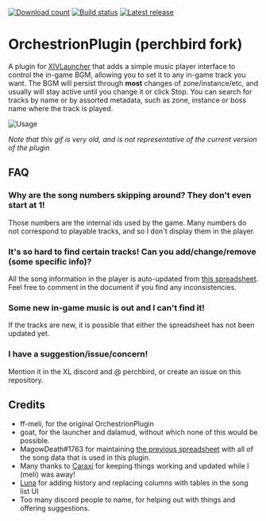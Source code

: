 [![Download count](https://img.shields.io/endpoint?url=https%3A%2F%2Fvz32sgcoal.execute-api.us-east-1.amazonaws.com%2Forchestrion)](https://github.com/perchbirdd/OrchestrionPlugin)
[![Build status](https://github.com/perchbirdd/OrchestrionPlugin/actions/workflows/build.yml/badge.svg)](https://github.com/perchbirdd/OrchestrionPlugin)
[![Latest release](https://img.shields.io/github/v/release/perchbirdd/OrchestrionPlugin)](https://github.com/perchbirdd/OrchestrionPlugin)

# OrchestrionPlugin (perchbird fork)
A plugin for [XIVLauncher](https://github.com/goaaats/FFXIVQuickLauncher) that adds a simple music player interface to control the in-game BGM,
allowing you to set it to any in-game track you want. The BGM will persist through **most** changes of zone/instance/etc, and usually will stay active until you change it or click Stop.
You can search for tracks by name or by assorted metadata, such as zone, instance or boss name where the track is played.

![Usage](https://github.com/ff-meli/OrchestrionPlugin/raw/master/gh/orch.gif)

_Note that this gif is very old, and is not representative of the current version of the plugin_

## FAQ
### Why are the song numbers skipping around?  They don't even start at 1!
Those numbers are the internal ids used by the game.  Many numbers do not correspond to playable tracks, and so I don't display them in the player.

### It's so hard to find certain tracks!  Can you add/change/remove (some specific info)?
All the song information in the player is auto-updated from [this spreadsheet](https://docs.google.com/spreadsheets/d/1s-xJjxqp6pwS7oewNy1aOQnr3gaJbewvIBbyYchZ6No).
Feel free to comment in the document if you find any inconsistencies.

### Some new in-game music is out and I can't find it!
If the tracks are new, it is possible that either the spreadsheet has not been updated yet.

### I have a suggestion/issue/concern!
Mention it in the XL discord and @ perchbird, or create an issue on this repository.

## Credits
* ff-meli, for the original OrchestrionPlugin
* goat, for the launcher and dalamud, without which none of this would be possible.
* MagowDeath#1763 for maintaining [the previous spreadsheet](https://docs.google.com/spreadsheets/d/14yjTMHYmuB1m5-aJO8CkMferRT9sNzgasYq02oJENWs/edit#gid=0) with all of the song data that is used in this plugin.
* Many thanks to [Caraxi](https://github.com/Caraxi/) for keeping things working and updated while I (meli) was away!
* [Luna](https://github.com/LunaRyuko) for adding history and replacing columns with tables in the song list UI
* Too many discord people to name, for helping out with things and offering suggestions.
